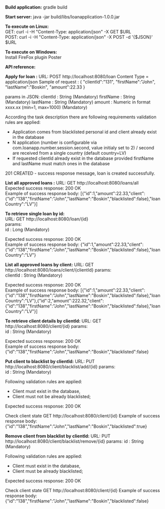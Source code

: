 <b>Build application:</b>
gradle build


<b>Start server:</b>
java -jar build/libs/loanapplication-1.0.0.jar

<b>To execute on Linux:</b>  
GET: curl -i -H "Content-Type: application/json" -X GET $URL  
POST: curl -i -H "Content-Type: application/json" -X POST -d '{$JSON}' $URL  

<b>To execute on Windows:</b>  
Install FireFox plugin Poster

<b>API reference:</b>  

**Apply for loan :**
URL: POST http://localhost:8080/loan
Content Type = application/json
Sample of request :
{  "clientId":"131",
   "firstName":"John",
   "lastName":"Boskin",
   "amount":22.33
}

params in JSON: 
clientId : String (Mandatory)
firstName : String (Mandatory)
lastName : String (Mandatory)
amount : Numeric in format xxxx.xx (min=1, max=1000) (Mandatory)   

According the task description there are following requirements validation rules are applied:
  - Application comes from blacklisted personal id and client already exist in the database
  - N application (number is configurable via com.loanapp.number.session.second, value initialy set to 2) / second are received from a single country (default country=LV)
  - If requested clientId already exist in the database provided firstName and lastName must match ones in the database


 201 CREATED - success response message, loan is created successfully.


**List all approved loans :**
URL: GET http://localhost:8080/loans/all  
Expected success response: 200 OK  
Example of success response body: [{"id":1,"amount":22.33,"client":{"id":"138","firstName":"John","lastName":"Boskin","blacklisted":false},"loanCountry":"LV"}]



**To retrieve single loan by id:**  
URL: GET http://localhost:8080/loan/{id}  
params:  
id : Long (Mandatory)  

Expected success response: 200 OK  
Example of success response body: {"id":1,"amount":22.33,"client":{"id":"138","firstName":"John","lastName":"Boskin","blacklisted":false},"loanCountry":"LV"}


**List all approved loans by client:**
URL: GET http://localhost:8080/loans/client/{clientId}
params:  
clientId : String (Mandatory)

Expected success response: 200 OK  
Example of success response body: [{"id":1,"amount":22.33,"client":{"id":"138","firstName":"John","lastName":"Boskin","blacklisted":false},"loanCountry":"LV"},{"id":2,"amount":222.32,"client":{"id":"138","firstName":"John","lastName":"Boskin","blacklisted":false},"loanCountry":"LV"}]


**To retrieve client details by clientId:**
URL: GET http://localhost:8080/client/{id}
params:  
id : String (Mandatory)  

Expected success response: 200 OK  
Example of success response body: {"id":"138","firstName":"John","lastName":"Boskin","blacklisted":false}


**Put client to blacklist by clientId:**
URL: PUT http://localhost:8080/client/blacklist/add/{id}
params:  
id : String (Mandatory)

Following validation rules are applied: 
  - Client must exist in the database,
  - Client must not be already blacklisted;

Expected success response: 200 OK

Check client state GET http://localhost:8080/client/{id}
Example of success response body: {"id":"138","firstName":"John","lastName":"Boskin","blacklisted":true}

**Remove client from blacklist by clientId:**
URL: PUT http://localhost:8080/client/blacklist/remove/{id}
params:
id : String (Mandatory)

Following validation rules are applied:
  - Client must exist in the database,
  - Client must be already blacklisted;

Expected success response: 200 OK

Check client state GET http://localhost:8080/client/{id}
Example of success response body: {"id":"138","firstName":"John","lastName":"Boskin","blacklisted":false}
